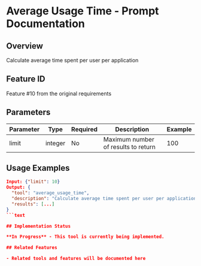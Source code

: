 # Average Usage Time - Prompt Documentation

## Overview

Calculate average time spent per user per application

## Feature ID

Feature #10 from the original requirements

## Parameters

| Parameter | Type | Required | Description | Example |
|-----------|------|----------|-------------|---------|
| limit | integer | No | Maximum number of results to return | 100 |

## Usage Examples

```json
Input: {"limit": 10}
Output: {
  "tool": "average_usage_time",
  "description": "Calculate average time spent per user per application",
  "results": [...]
}
```text

## Implementation Status

**In Progress** - This tool is currently being implemented.

## Related Features

- Related tools and features will be documented here
